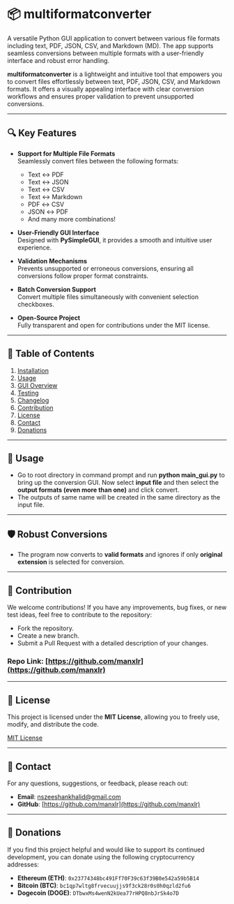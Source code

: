 # 📦 multiformatconverter

A versatile Python GUI application to convert between various file formats including text, PDF, JSON, CSV, and Markdown (MD). The app supports seamless conversions between multiple formats with a user-friendly interface and robust error handling.

**multiformatconverter** is a lightweight and intuitive tool that empowers you to convert files effortlessly between text, PDF, JSON, CSV, and Markdown formats. It offers a visually appealing interface with clear conversion workflows and ensures proper validation to prevent unsupported conversions.

---

## 🔍 Key Features

- **Support for Multiple File Formats**  
  Seamlessly convert files between the following formats:
  
  - Text ↔ PDF  
  - Text ↔ JSON  
  - Text ↔ CSV  
  - Text ↔ Markdown  
  - PDF ↔ CSV  
  - JSON ↔ PDF  
  - And many more combinations!

- **User-Friendly GUI Interface**  
  Designed with **PySimpleGUI**, it provides a smooth and intuitive user experience.

- **Validation Mechanisms**  
  Prevents unsupported or erroneous conversions, ensuring all conversions follow proper format constraints.

- **Batch Conversion Support**  
  Convert multiple files simultaneously with convenient selection checkboxes.

- **Open-Source Project**  
  Fully transparent and open for contributions under the MIT license.

---

## 📝 Table of Contents

1. [Installation](#installation)  
2. [Usage](#usage)  
3. [GUI Overview](#gui-overview)  
4. [Testing](#testing)  
5. [Changelog](#changelog)  
6. [Contribution](#contribution)  
7. [License](#license)  
8. [Contact](#contact)  
9. [Donations](#donations)

---

## 🚀 **Usage**

- Go to root directory in command prompt and run **python main_gui.py** to bring up the conversion GUI. Now select **input file** and then select the **output formats (even more than one)** and click convert.
- The outputs of same name will be created in the same directory as the input file.


---

## 🛡️ **Robust Conversions**

- The program now converts to **valid formats** and ignores if only **original extension** is selected for conversion.


---



## 🤝 **Contribution**

We welcome contributions! If you have any improvements, bug fixes, or new test ideas, feel free to contribute to the repository:

- Fork the repository.
- Create a new branch.
- Submit a Pull Request with a detailed description of your changes.

### Repo Link: [https://github.com/manxlr](https://github.com/manxlr)

---

## 📜 **License**

This project is licensed under the **MIT License**, allowing you to freely use, modify, and distribute the code.

[MIT License](https://opensource.org/licenses/MIT)

---

## 📧 **Contact**

For any questions, suggestions, or feedback, please reach out:

- **Email**: [nszeeshankhalid@gmail.com](mailto:nszeeshankhalid@gmail.com)
- **GitHub**: [https://github.com/manxlr](https://github.com/manxlr)

---

## 💖 **Donations**

If you find this project helpful and would like to support its continued development, you can donate using the following cryptocurrency addresses:

- **Ethereum (ETH)**: `0x23774348bc491Ff70F39c63f39B0e542a59b5B14`  
- **Bitcoin (BTC)**: `bc1qp7wltg8frvecuujjs9f3ck28r0s0h0qzld2fu6`  
- **Dogecoin (DOGE)**: `DTbwxMs4wenN2kUea77rHPQ8nbJrSk4o7D` 
